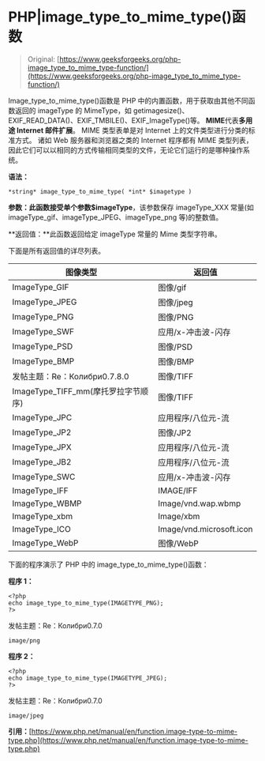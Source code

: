 # PHP|image_type_to_mime_type()函数

> Original: [https://www.geeksforgeeks.org/php-image_type_to_mime_type-function/](https://www.geeksforgeeks.org/php-image_type_to_mime_type-function/)

Image_type_to_mime_type()函数是 PHP 中的内置函数，用于获取由其他不同函数返回的 imageType 的 MimeType，如 getimagesize()、EXIF_READ_DATA()、EXIF_TMBILE()、EXIF_ImageType()等。
**MIME**代表**多用途 Internet 邮件扩展**。 MIME 类型表单是对 Internet 上的文件类型进行分类的标准方式。 诸如 Web 服务器和浏览器之类的 Internet 程序都有 MIME 类型列表，因此它们可以以相同的方式传输相同类型的文件，无论它们运行的是哪种操作系统。

**语法：**

```
*string* image_type_to_mime_type( *int* $imagetype )
```

**参数：**此函数接受单个参数**$imageType**，该参数保存 imageType_XXX 常量(如 imageType_gif、imageType_JPEG、imageType_png 等)的整数值。

**返回值：**此函数返回给定 imageType 常量的 Mime 类型字符串。

下面是所有返回值的详尽列表。

| 图像类型 | 返回值 |
| --- | --- |
| ImageType_GIF | 图像/gif |
| ImageType_JPEG | 图像/jpeg |
| ImageType_PNG | 图像/PNG |
| ImageType_SWF | 应用/x-冲击波-闪存 |
| ImageType_PSD | 图像/PSD |
| ImageType_BMP | 图像/BMP |
| 发帖主题：Re：Колибри0.7.8.0 | 图像/TIFF |
| ImageType_TIFF_mm(摩托罗拉字节顺序) | 图像/TIFF |
| ImageType_JPC | 应用程序/八位元-流 |
| ImageType_JP2 | 图像/JP2 |
| ImageType_JPX | 应用程序/八位元-流 |
| ImageType_JB2 | 应用程序/八位元-流 |
| ImageType_SWC | 应用/x-冲击波-闪存 |
| ImageType_IFF | IMAGE/IFF |
| ImageType_WBMP | Image/vnd.wap.wbmp |
| ImageType_xbm | Image/xbm |
| ImageType_ICO | Image/vnd.microsoft.icon |
| ImageType_WebP | 图像/WebP |

下面的程序演示了 PHP 中的 image_type_to_mime_type()函数：

**程序 1：**

```
<?php
echo image_type_to_mime_type(IMAGETYPE_PNG);
?>
```

发帖主题：Re：Колибри0.7.0

```
image/png
```

**程序 2：**

```
<?php
echo image_type_to_mime_type(IMAGETYPE_JPEG);
?>
```

发帖主题：Re：Колибри0.7.0

```
image/jpeg
```

**引用：**[https://www.php.net/manual/en/function.image-type-to-mime-type.php](https://www.php.net/manual/en/function.image-type-to-mime-type.php)